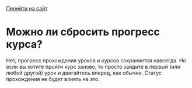 [Перейти на сайт](https://ru.hexlet.io)

# Можно ли сбросить прогресс курса?

Нет, прогресс прохождения уроков и курсов сохраняется навсегда. Но если вы хотите пройти курс заново, то просто зайдите в первый (или любой другой) урок и двигайтесь вперед, как обычно. Статус прохождения не будет влиять на это.
